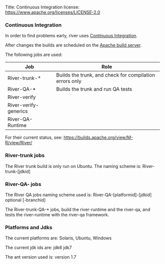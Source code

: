 Title: Continuous Integration
license: https://www.apache.org/licenses/LICENSE-2.0


### Continuous Integration

In order to find problems early, river uses [Continuous Integration](http://en.wikipedia.org/wiki/Continuous_integration). 

After changes the builds are scheduled on the [Apache build server](https://builds.apache.org/).

The following jobs are used:

Job | Role
--|--
River-trunk-* | Builds the trunk, and check for compilation errors only
River-QA-* | Builds the trunk and run QA tests 
River-verify |
River-verify-generics |
River-QA-Runtime |

For their current status, see: <https://builds.apache.org/view/M-R/view/River/>

<div class="space-mn"></div>

### River-trunk jobs
The River trunk build is only run on Ubuntu. The naming scheme is:
River-trunk-[jdkid]


<div class="space-mn"></div>

### River-QA- jobs
The River QA jobs naming scheme used is: River-QA-[platformid]-[jdkid] optional [-branchid]

The River-trunk-QA-* jobs, build the river-runtime and the river-qa, 
and tests the river-runtime with the river-qa framework.


<div class="space-mn"></div>

### Platforms and Jdks
The current platforms are: Solaris, Ubuntu, Windows

The current jdk ids are: jdk6 jdk7

The ant version used is: version 1.7

